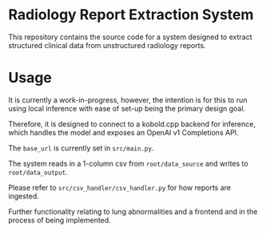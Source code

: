 # Radiology Report Extraction System

This repository contains the source code for a system designed to extract structured clinical data from unstructured radiology reports.

# Usage

It is currently a work-in-progress, however, the intention is for this to run using local inference with ease of set-up being the primary design goal.

Therefore, it is designed to connect to a kobold.cpp backend for inference, which handles the model and exposes an OpenAI v1 Completions API.

The `base_url` is currently set in `src/main.py`.

The system reads in a 1-column csv from `root/data_source` and writes to `root/data_output`.

Please refer to `src/csv_handler/csv_handler.py` for how reports are ingested. 

Further functionality relating to lung abnormalities and a frontend and in the process of being implemented.
